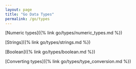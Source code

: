 ```yaml
---
layout: page
title: "Go Data Types"
permalink: /go/types
---
```


[Numeric types]({% link go/types/numeric_types.md %})

[Strings]({% link go/types/strings.md %})

[Boolean]({% link go/types/boolean.md %})

[Converting types]({% link go/types/type_conversion.md %})